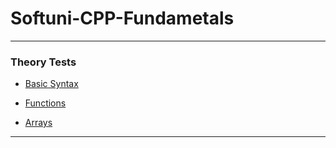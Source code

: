 # Softuni-CPP-Fundametals

---

### Theory Tests

- [Basic Syntax](https://forms.gle/rhKyhP3rZkHmuTYi6)

- [Functions](https://forms.gle/9YR7gr7FJn57Rq5E6)

- [Arrays](https://forms.gle/CKzQDzAn4cuLdPHn7)

---
